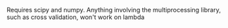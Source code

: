 Requires scipy and numpy. Anything involving the multiprocessing library, such as cross validation, won't work on lambda
